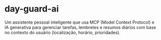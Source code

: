# day-guard-ai
Um assistente pessoal inteligente que usa MCP (Model Context Protocol) e IA generativa para gerenciar tarefas, lembretes e resumos diários com base no contexto do usuário (localização, horário, prioridades).
